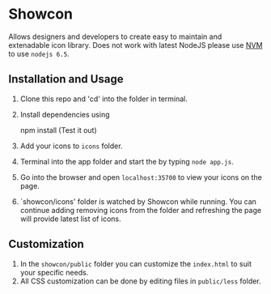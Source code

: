 # Showcon

Allows designers and developers to create easy to maintain and extenadable icon library. Does not work with latest NodeJS please use [NVM](https://github.com/creationix/nvm) to use `nodejs 6.5`. 

## Installation and Usage

1. Clone this repo and 'cd' into the folder in terminal.
2. Install dependencies using
	
	npm install (Test it out)

3. Add your icons to `icons` folder.
4. Terminal into the app folder and start the by typing `node app.js`.
5. Go into the browser and open `localhost:35700` to view your icons on the page.
6. `showcon/icons' folder is watched by Showcon while running. You can continue adding removing icons from the folder and refreshing the page will provide latest list of icons. 

## Customization

1. In the `showcon/public` folder you can customize the `index.html` to suit your specific needs.
2. All CSS customization can be done by editing files in `public/less` folder.